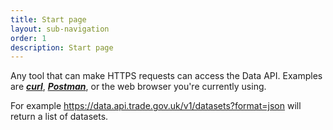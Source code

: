```yaml
---
title: Start page
layout: sub-navigation
order: 1
description: Start page
---
```


Any tool that can make HTTPS requests can access the Data API. Examples are ***[curl](https://curl.se/)***, ***[Postman](https://www.postman.com/)***, or the web browser you're currently using.

For example <a href="https://data.api.trade.gov.uk/v1/datasets?format=json">https://data.api.trade.gov.uk/v1/datasets?format=json</a> will return a list of datasets.
